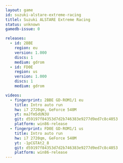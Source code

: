 ```yaml
---
layout: game
id: suzuki-alstare-extreme-racing
titlel: Suzuki ALSTARE Extreme Racing
status: unknown
gamedb-issue: 0

releases:
  - id: 2BBE
    region: eu
    version: 1.000
    discs: 1
    medium: gdrom
  - id: FD0E
    region: us
    version: 1.000
    discs: 1
    medium: gdrom

videos:
  - fingerprint: 2BBE GD-ROM1/1 eu
    title: Intro auto run
    hw: i7 2720qm, GeForce 540M
    yt: maJfm5dUN3U
    git: d59197f84353d7d2b746383e9277d9ed7c8c4053
    platform: win86-release
  - fingerprint: FD0E GD-ROM1/1 us
    title: Intro auto run
    hw: i7 2720qm, GeForce 540M
    yt: -1pCGTAt2_8
    git: d59197f84353d7d2b746383e9277d9ed7c8c4053
    platform: win86-release
---
```

